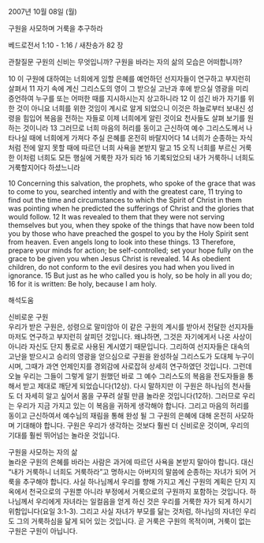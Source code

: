 2007년 10월 08일 (월)

구원을 사모하며 거룩을 추구하라



베드로전서 1:10 - 1:16 / 새찬송가 82 장


관찰질문
구원의 신비는 무엇입니까? 
구원을 바라는 자의 삶의 모습은 어떠합니까? 

10 이 구원에 대하여는 너희에게 임할 은혜를 예언하던 선지자들이 연구하고 부지런히 살펴서 11 자기 속에 계신 그리스도의 영이 그 받으실 고난과 후에 받으실 영광을 미리 증언하여 누구를 또는 어떠한 때를 지시하시는지 상고하니라 12 이 섬긴 바가 자기를 위한 것이 아니요 너희를 위한 것임이 계시로 알게 되었으니 이것은 하늘로부터 보내신 성령을 힘입어 복음을 전하는 자들로 이제 너희에게 알린 것이요 천사들도 살펴 보기를 원하는 것이니라 13 그러므로 너희 마음의 허리를 동이고 근신하여 예수 그리스도께서 나타나실 때에 너희에게 가져다 주실 은혜를 온전히 바랄지어다 14 너희가 순종하는 자식처럼 전에 알지 못할 때에 따르던 너희 사욕을 본받지 말고 15 오직 너희를 부르신 거룩한 이처럼 너희도 모든 행실에 거룩한 자가 되라 16 기록되었으되 내가 거룩하니 너희도 거룩할지어다 하셨느니라

10 Concerning this salvation, the prophets, who spoke of the grace that was to come to you, searched intently and with the greatest care, 11 trying to find out the time and circumstances to which the Spirit of Christ in them was pointing when he predicted the sufferings of Christ and the glories that would follow. 12 It was revealed to them that they were not serving themselves but you, when they spoke of the things that have now been told you by those who have preached the gospel to you by the Holy Spirit sent from heaven. Even angels long to look into these things. 
13 Therefore, prepare your minds for action; be self-controlled; set your hope fully on the grace to be given you when Jesus Christ is revealed. 
14 As obedient children, do not conform to the evil desires you had when you lived in ignorance. 15 But just as he who called you is holy, so be holy in all you do; 16 for it is written: Be holy, because I am holy.

해석도움





신비로운 구원  
우리가 받은 구원은, 성령으로 말미암아 이 같은 구원의 계시를 받아서 전달한 선지자들마저도 연구하고 부지런히 살피던 것입니다. 왜냐하면, 그것은 자기에게서 나온 사상이 아니라 자신도 단지 통로로 사용된 계시였기 때문입니다. 그리하여 선지자들은 대속의 고난을 받으시고 승리의 영광을 얻으심으로 구원을 완성하실 그리스도가 도대체 누구이시며, 그때가 과연 언제인지를 경외감에 사로잡혀 상세히 연구하였던 것입니다. 그런데 오늘 우리는 그들이 그렇게 알기 원했던 바로 그 예수 그리스도의 복음을 전도자들을 통해서 받고 제대로 깨닫게 되었습니다(12상). 다시 말하지만 이 구원은 하나님의 천사들도 더 자세히 알고 싶어서 몸을 구푸려 살필 만큼 놀라운 것입니다(12하). 그러므로 우리는 우리가 지금 가지고 있는 이 복음을 귀하게 생각해야 합니다. 그리고 마음의 허리를 동이고 근신하여서 예수님의 재림을 통해 완성 될 그 구원의 은혜에 대해 온전히 사모하며 기대해야 합니다. 구원은 우리가 생각하는 것보다 훨씬 더 신비로운 것이며, 우리의 기대를 훨씬 뛰어넘는 놀라운 것입니다.   

구원을 사모하는 자의 삶  
놀라운 구원의 은혜를 바라는 사람은 과거에 따르던 사욕을 본받지 말아야 합니다. 대신 “내가 거룩하니 너희도 거룩하라”고 명하시는 아버지의 말씀에 순종하는 자녀가 되어 거룩을 추구해야 합니다. 사실 하나님께서 우리를 향해 가지고 계신 구원의 계획은 단지 지옥에서 천국으로의 구원뿐 아니라 부정에서 거룩으로의 구원까지 포함하는 것입니다. 하나님께서 우리에게 자녀라는 일컬음을 얻게 하신 것은 우리를 거룩한 자가 되게 하시기 위함입니다(요일 3:1-3). 그리고 사실 자녀가 부모를 닮는 것처럼, 하나님의 자녀인 우리도 그의 거룩하심을 닮게 되어 있는 것입니다. 곧 거룩은 구원의 목적이며, 거룩이 없는 구원은 구원이 아닙니다.